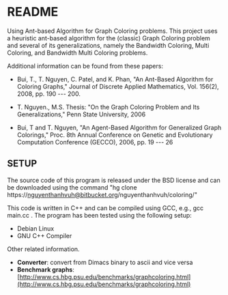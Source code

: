 # README #

Using Ant-based Algorithm for Graph Coloring problems.  This project uses a heuristic ant-based algorithm for the (classic) Graph Coloring problem and several of its generalizations, namely the Bandwidth Coloring, Multi Coloring, and Bandwidth Multi Coloring problems.

Additional information can be found from these papers:


* Bui, T., T. Nguyen, C. Patel, and K. Phan, "An Ant-Based Algorithm for Coloring Graphs," Journal of Discrete Applied Mathematics, Vol. 156(2), 2008, pp. 190 --- 200.

* T. Nguyen., M.S. Thesis: "On the Graph Coloring Problem and Its Generalizations," Penn State University, 2006

* Bui, T and T. Nguyen, "An Agent-Based Algorithm for Generalized Graph Colorings," Proc. 8th Annual Conference on Genetic and Evolutionary Computation Conference (GECCO), 2006, pp. 19 --- 26


## SETUP ##
The source code of this program is released under the BSD license and can be downloaded using the command "hg clone https://nguyenthanhvuh@bitbucket.org/nguyenthanhvuh/coloring/"


This code is written in C++ and can be compiled using GCC, e.g., gcc main.cc .
The program has been tested using the following setup:
* Debian Linux
* GNU C++ Compiler


Other related information. 
* **Converter**: convert from Dimacs binary to ascii and vice versa
* **Benchmark graphs**: [http://www.cs.hbg.psu.edu/benchmarks/graphcoloring.html](http://www.cs.hbg.psu.edu/benchmarks/graphcoloring.html)




